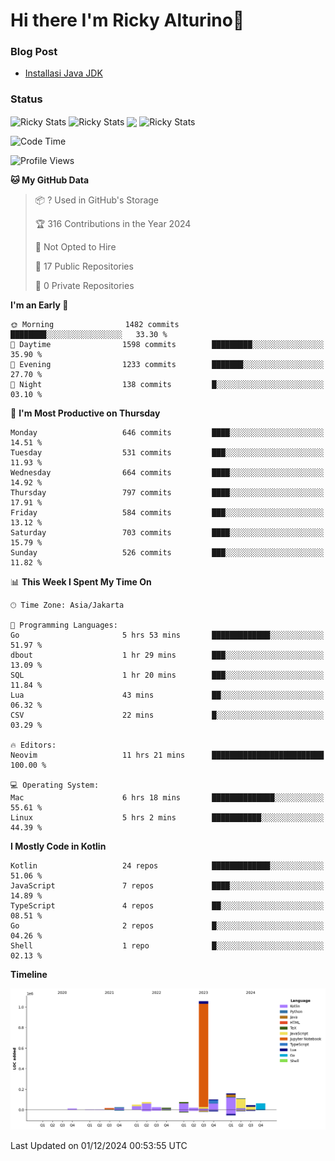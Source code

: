 # Hi there I'm Ricky Alturino👋

### Blog Post

<!-- BLOG-POST-LIST:START -->

- [Installasi Java JDK](https://onirutla.medium.com/installasi-java-jdk-ec701beeb5cb?source=rss-d9d81c918cc9------2)
<!-- BLOG-POST-LIST:END -->

### Status

<img align="center" alt="Ricky Stats" src="https://github-readme-stats.vercel.app/api?username=Alturino&theme=dark&show_icons=true&hide_border=false" />
<img align="center" alt="Ricky Stats" src="https://github-readme-stats.vercel.app/api/top-langs/?username=Alturino&theme=dark&show_icons=true&layout=compact"/>
<img align="center" width="640px" src="https://github-readme-stats.vercel.app/api/wakatime?username=Alturino&layout=compact&hide_border=true&theme=dark">
<img align="center" alt="Ricky Stats" src="https://leetcard.jacoblin.cool/onirutla?border=0&radius=20&ext=activity"/>

<!--START_SECTION:waka-->
![Code Time](http://img.shields.io/badge/Code%20Time-771%20hrs%2049%20mins-blue)

![Profile Views](http://img.shields.io/badge/Profile%20Views-0-blue)

**🐱 My GitHub Data** 

> 📦 ? Used in GitHub's Storage 
 > 
> 🏆 316 Contributions in the Year 2024
 > 
> 🚫 Not Opted to Hire
 > 
> 📜 17 Public Repositories 
 > 
> 🔑 0 Private Repositories 
 > 
**I'm an Early 🐤** 

```text
🌞 Morning                1482 commits        ████████░░░░░░░░░░░░░░░░░   33.30 % 
🌆 Daytime                1598 commits        █████████░░░░░░░░░░░░░░░░   35.90 % 
🌃 Evening                1233 commits        ███████░░░░░░░░░░░░░░░░░░   27.70 % 
🌙 Night                  138 commits         █░░░░░░░░░░░░░░░░░░░░░░░░   03.10 % 
```
📅 **I'm Most Productive on Thursday** 

```text
Monday                   646 commits         ████░░░░░░░░░░░░░░░░░░░░░   14.51 % 
Tuesday                  531 commits         ███░░░░░░░░░░░░░░░░░░░░░░   11.93 % 
Wednesday                664 commits         ████░░░░░░░░░░░░░░░░░░░░░   14.92 % 
Thursday                 797 commits         ████░░░░░░░░░░░░░░░░░░░░░   17.91 % 
Friday                   584 commits         ███░░░░░░░░░░░░░░░░░░░░░░   13.12 % 
Saturday                 703 commits         ████░░░░░░░░░░░░░░░░░░░░░   15.79 % 
Sunday                   526 commits         ███░░░░░░░░░░░░░░░░░░░░░░   11.82 % 
```


📊 **This Week I Spent My Time On** 

```text
🕑︎ Time Zone: Asia/Jakarta

💬 Programming Languages: 
Go                       5 hrs 53 mins       █████████████░░░░░░░░░░░░   51.97 % 
dbout                    1 hr 29 mins        ███░░░░░░░░░░░░░░░░░░░░░░   13.09 % 
SQL                      1 hr 20 mins        ███░░░░░░░░░░░░░░░░░░░░░░   11.84 % 
Lua                      43 mins             ██░░░░░░░░░░░░░░░░░░░░░░░   06.32 % 
CSV                      22 mins             █░░░░░░░░░░░░░░░░░░░░░░░░   03.29 % 

🔥 Editors: 
Neovim                   11 hrs 21 mins      █████████████████████████   100.00 % 

💻 Operating System: 
Mac                      6 hrs 18 mins       ██████████████░░░░░░░░░░░   55.61 % 
Linux                    5 hrs 2 mins        ███████████░░░░░░░░░░░░░░   44.39 % 
```

**I Mostly Code in Kotlin** 

```text
Kotlin                   24 repos            █████████████░░░░░░░░░░░░   51.06 % 
JavaScript               7 repos             ████░░░░░░░░░░░░░░░░░░░░░   14.89 % 
TypeScript               4 repos             ██░░░░░░░░░░░░░░░░░░░░░░░   08.51 % 
Go                       2 repos             █░░░░░░░░░░░░░░░░░░░░░░░░   04.26 % 
Shell                    1 repo              █░░░░░░░░░░░░░░░░░░░░░░░░   02.13 % 
```



**Timeline**

![Lines of Code chart](https://raw.githubusercontent.com/Alturino/Alturino/main/assets/bar_graph.png)


 Last Updated on 01/12/2024 00:53:55 UTC
<!--END_SECTION:waka-->
